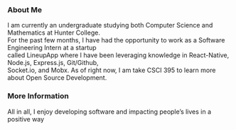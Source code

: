 ### About Me  
I am currently an undergraduate studying both Computer Science and Mathematics at Hunter College.  
For the past few months, I have had the opportunity to work as a Software Engineering Intern at a startup   
called LineupApp where I have been leveraging knowledge in React-Native, Node.js, Express.js, Git/Github,   
Socket.io, and Mobx. As of right now, I am take CSCI 395 to learn more about Open Source Development.

### More Information

All in all, I enjoy developing software and impacting people’s lives in a positive way


